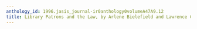 ```yaml
---
anthology_id: 1996.jasis_journal-ir0anthology0volumeA47A9.12
title: Library Patrons and the Law, by Arlene Bielefield and Lawrence Cheeseman
---
```

